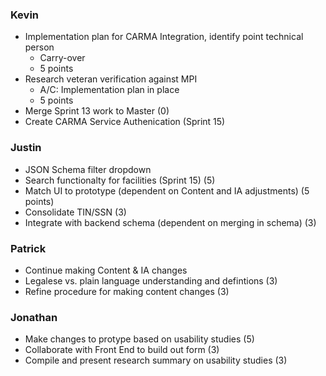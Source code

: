 ### Kevin
- Implementation plan for CARMA Integration, identify point technical person
  - Carry-over
  - 5 points  
- Research veteran verification against MPI
  - A/C: Implementation plan in place
  - 5 points
- Merge Sprint 13 work to Master (0) 
- Create CARMA Service Authenication (Sprint 15)
 
 ### Justin
- JSON Schema filter dropdown 
- Search functionalty for facilities (Sprint 15) (5)
- Match UI to prototype (dependent on Content and IA adjustments) (5 points)
- Consolidate TIN/SSN (3)
- Integrate with backend schema (dependent on merging in schema) (3)
 
 ### Patrick
- Continue making Content & IA changes
- Legalese vs. plain language understanding and defintions (3)
- Refine procedure for making content changes (3)

### Jonathan
- Make changes to protype based on usability studies (5)
- Collaborate with Front End to build out form (3)
- Compile and present research summary on usability studies (3)
